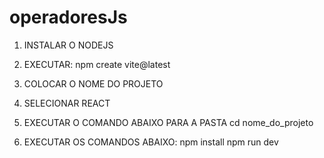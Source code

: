 # operadoresJs
1. INSTALAR O NODEJS
2. EXECUTAR: 
    npm create vite@latest
3. COLOCAR O NOME DO PROJETO
4. SELECIONAR REACT
5. EXECUTAR O COMANDO ABAIXO PARA A PASTA
    cd nome_do_projeto

6. EXECUTAR OS COMANDOS ABAIXO:
    npm install
    npm run dev    
